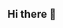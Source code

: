 ## Hi there 👋

<!--
**TenebrisM999/tenebrisM999** is a ✨ _special_ ✨ repository because its `README.md` (this file) appears on your GitHub profile.

Here are some ideas to get you started:

- 🔭 I’m currently working on ... nothing special
- 🌱 I’m currently learning ... basic skills
- 👯 I’m looking to collaborate on ...I am a loner
- ⚡ Fun fact: ...I am metalhead
-->
